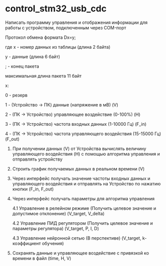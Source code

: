 # control_stm32_usb_cdc

Написать программу управления и отображения информации для работы с устройством,
подключенным через COM-порт

Протокол обмена формата Dx=y;

где x - номер данных из таблицы (длина 2 байта)

y - данные (длина 6 байт)

; - конец пакета

максимальная длина пакета 11 байт


x:

0 - резерв

1 - (Устройство -> ПК) данные (напряжение в мВ) (V)

2 - (ПК -> Устройство) управляющее воздействие (0-100%) (H)

3 - (ПК -> Устройство) частота входных данных (1-10000 Гц) (F_in)

4 - (ПК -> Устройство) частота управляющего воздействия (15-15000 Гц) (F_out)


1. При получении данных (V) от Устройства вычислять величину управляющего воздействия (H)
с помощью алгоритма управления и отправлять устройству

2. Строить график получаемых данных в реальном времени (V)

3. Через интерфейс получать значение частоты входных данных и управляющего воздействия 
и отправлять на Устройство по нажатию кнопки (F_in, F_out)

4. Через интерфейс получать параметры для алгоритма управления 

	4.1 Управление в релейном режиме (Получить целевое значение и допустимое отклонение) (V_target, V_delta)
	
	4.2 Управление ПИД регулятором (Получить целевое значение и параметры регулятора) (V_target, P, I, D)
	
	4.3 Управление нейронной сетью (В перспективе) (V_target, k-коэффициент обучения)
	
5. Сохранять данные и управляющее воздействие с привязкой ко времени в файл (time, H, V)
